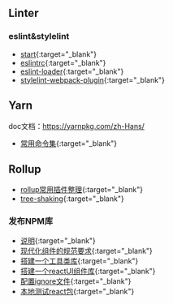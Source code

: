 ## Linter



### eslint&stylelint

* [start](./linter/eslint&stylelint/start.md){:target="_blank"}
* [eslintrc](./linter/eslint&stylelint/eslintrc.md){:target="_blank"}
* [eslint-loader](./linter/eslint&stylelint/eslint-loader.md){:target="_blank"}
* [stylelint-webpack-plugin](./linter/eslint&stylelint/stylelint-webpack-plugin.md){:target="_blank"}



## Yarn

doc文档：<https://yarnpkg.com/zh-Hans/>

* [常用命令集](./yarn/常用命令集.md){:target="_blank"}



## Rollup

* [rollup常用插件整理](./rollup/rollup常用插件整理.md){:target="_blank"}
* [tree-shaking](./rollup/tree-shaking.md){:target="_blank"}



### 发布NPM库

* [说明](./rollup/发布NPM库/说明.md){:target="_blank"}
* [现代化组件的规范要求](./rollup/发布NPM库/现代化组件的规范要求.md){:target="_blank"}
* [搭建一个工具类库](./rollup/发布NPM库/搭建一个工具类库.md){:target="_blank"}
* [搭建一个reactUI组件库](./rollup/发布NPM库/搭建一个reactUI组件库.md){:target="_blank"}
* [配置ignore文件](./rollup/发布NPM库/配置ignore文件.md){:target="_blank"}
* [本地测试react包](./rollup/发布NPM库/本地测试react包.md){:target="_blank"}